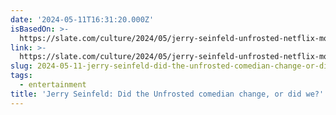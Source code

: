 ```yaml
---
date: '2024-05-11T16:31:20.000Z'
isBasedOn: >-
  https://slate.com/culture/2024/05/jerry-seinfeld-unfrosted-netflix-movie-pop-tarts-age.html
link: >-
  https://slate.com/culture/2024/05/jerry-seinfeld-unfrosted-netflix-movie-pop-tarts-age.html
slug: 2024-05-11-jerry-seinfeld-did-the-unfrosted-comedian-change-or-did-we
tags:
  - entertainment
title: 'Jerry Seinfeld: Did the Unfrosted comedian change, or did we?'
---
```



